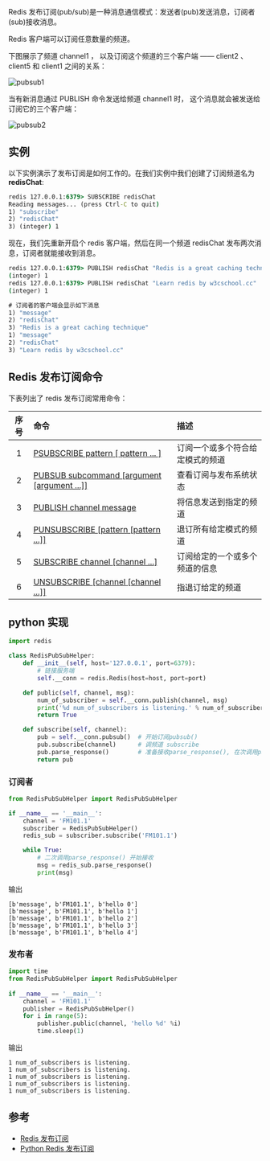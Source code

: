 

Redis 发布订阅(pub/sub)是一种消息通信模式：发送者(pub)发送消息，订阅者(sub)接收消息。

Redis 客户端可以订阅任意数量的频道。

下图展示了频道 channel1 ， 以及订阅这个频道的三个客户端 —— client2 、 client5 和 client1 之间的关系：

![pubsub1](https://www.redis.net.cn/Image/pubsub1.png)

当有新消息通过 PUBLISH 命令发送给频道 channel1 时， 这个消息就会被发送给订阅它的三个客户端：

![pubsub2](https://www.redis.net.cn/Image/pubsub2.png)



## 实例

以下实例演示了发布订阅是如何工作的。在我们实例中我们创建了订阅频道名为 **redisChat**:

```cmd
redis 127.0.0.1:6379> SUBSCRIBE redisChat 
Reading messages... (press Ctrl-C to quit)
1) "subscribe"
2) "redisChat"
3) (integer) 1
```

现在，我们先重新开启个 redis 客户端，然后在同一个频道 redisChat 发布两次消息，订阅者就能接收到消息。

```cmd
redis 127.0.0.1:6379> PUBLISH redisChat "Redis is a great caching technique" 
(integer) 1 
redis 127.0.0.1:6379> PUBLISH redisChat "Learn redis by w3cschool.cc" 
(integer) 1 

# 订阅者的客户端会显示如下消息
1) "message"
2) "redisChat"
3) "Redis is a great caching technique"
1) "message"
2) "redisChat"
3) "Learn redis by w3cschool.cc"
```


## Redis 发布订阅命令

下表列出了 redis 发布订阅常用命令：

| 序号 | 命令 | 描述                                                   |
| :--: | :-------------------------------------------------- | :--- |
| 1    | [PSUBSCRIBE pattern &#91; pattern ... &#93;](https://www.redis.net.cn/order/3632.html) |订阅一个或多个符合给定模式的频道|
| 2    | [PUBSUB subcommand &#91;argument &#91;argument ...&#93;&#93;](https://www.redis.net.cn/order/3633.html) |查看订阅与发布系统状态|
| 3    | [PUBLISH channel message](https://www.redis.net.cn/order/3634.html) |将信息发送到指定的频道|
| 4    | [PUNSUBSCRIBE &#91;pattern &#91;pattern ...&#93;&#93;](https://www.redis.net.cn/order/3635.html) |退订所有给定模式的频道|
| 5    | [SUBSCRIBE channel &#91;channel ...&#93;](https://www.redis.net.cn/order/3636.html) |订阅给定的一个或多个频道的信息|
| 6    | [UNSUBSCRIBE &#91;channel &#91;channel ...&#93;&#93;](https://www.redis.net.cn/order/3637.html) |指退订给定的频道|

## python 实现

```python
import redis

class RedisPubSubHelper:
    def __init__(self, host='127.0.0.1', port=6379):
        # 链接服务端
        self.__conn = redis.Redis(host=host, port=port)

    def public(self, channel, msg):
        num_of_subscriber = self.__conn.publish(channel, msg)
        print('%d num_of_subscribers is listening.' % num_of_subscriber)
        return True

    def subscribe(self, channel):
        pub = self.__conn.pubsub()  # 开始订阅pubsub()
        pub.subscribe(channel)      # 调频道 subscribe
        pub.parse_response()        # 准备接收parse_response(), 在次调用parse_response()才开始接收
        return pub
```

### 订阅者

```python
from RedisPubSubHelper import RedisPubSubHelper

if __name__ == '__main__':
    channel = 'FM101.1'
    subscriber = RedisPubSubHelper()
    redis_sub = subscriber.subscribe('FM101.1')

    while True:
        # 二次调用parse_response() 开始接收
        msg = redis_sub.parse_response()
        print(msg)
```

输出

```
[b'message', b'FM101.1', b'hello 0']
[b'message', b'FM101.1', b'hello 1']
[b'message', b'FM101.1', b'hello 2']
[b'message', b'FM101.1', b'hello 3']
[b'message', b'FM101.1', b'hello 4']
```

### 发布者

```python
import time
from RedisPubSubHelper import RedisPubSubHelper
 
if __name__ == '__main__':
    channel = 'FM101.1'
    publisher = RedisPubSubHelper()
    for i in range(5):
        publisher.public(channel, 'hello %d' %i)
        time.sleep(1)
```

输出

```
1 num_of_subscribers is listening.
1 num_of_subscribers is listening.
1 num_of_subscribers is listening.
1 num_of_subscribers is listening.
1 num_of_subscribers is listening.
```

## 参考

- [Redis 发布订阅](https://www.redis.net.cn/tutorial/3514.html)
- [Python Redis 发布订阅](https://www.cnblogs.com/xiangsikai/p/8312795.html)